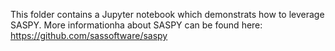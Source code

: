 This folder contains a Jupyter notebook which demonstrats how to leverage SASPY.  More informationha about SASPY can be found here: https://github.com/sassoftware/saspy
